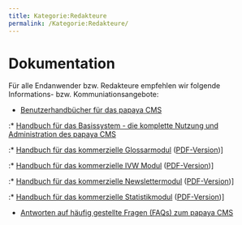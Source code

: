 ```yaml
---
title: Kategorie:Redakteure
permalink: /Kategorie:Redakteure/
---
```


Dokumentation
=============

Für alle Endanwender bzw. Redakteure empfehlen wir folgende Informations- bzw. Kommuniationsangebote:

-   [Benutzerhandbücher für das papaya CMS](http://www.papaya-cms.com/dokumentation.177.de.html)

:\* [Handbuch für das Basissystem - die komplette Nutzung und Administration des papaya CMS](http://www.papaya-cms.com/dokumentation/handbuch/basissystem/)

:\* [Handbuch für das kommerzielle Glossarmodul](http://www.papaya-cms.com/dokumentation/handbuch/glossary/) ([PDF-Version](http://www.papaya-cms.com/index.download.6d35130f10d272b073d2b8ca14f8d102.pdf))]

:\* [Handbuch für das kommerzielle IVW Modul](http://www.papaya-cms.com/dokumentation/handbuch/ivw/) ([PDF-Version](http://www.papaya-cms.com/index.download.507ba2d59bde149f0c1de0fbb21d7c11.pdf))]

:\* [Handbuch für das kommerzielle Newslettermodul](http://www.papaya-cms.com/dokumentation/handbuch/newsletter/) ([PDF-Version](http://www.papaya-cms.com/index.download.189cbf04800e3bd27495c2d8de4725a5.pdf))]

:\* [Handbuch für das kommerzielle Statistikmodul](http://www.papaya-cms.com/dokumentation/handbuch/statistics/) ([PDF-Version](http://www.papaya-cms.com/index.download.1f29504ccfcdd1d2bd5ea3ef8db85979.pdf))]

-   [Antworten auf häufig gestellte Fragen (FAQs) zum papaya CMS](http://www.papaya-cms.com/faq)
